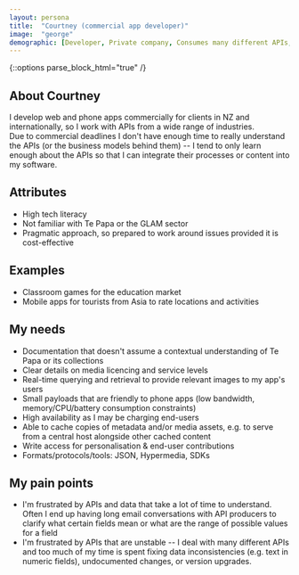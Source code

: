 ```yaml
---
layout: persona
title:  "Courtney (commercial app developer)"
image:  "george"
demographic: [Developer, Private company, Consumes many different APIs, Real-time access]
---
```


{::options parse_block_html="true" /}
<div class="col">

## About Courtney

I develop web and phone apps commercially for clients in NZ and internationally, so I work with APIs from a wide range of industries.  
Due to commercial deadlines I don't have enough time to really understand the APIs (or the business models behind them) -- I tend to only learn enough about the APIs so that I can integrate their processes or content into my software.

## Attributes

* High tech literacy
* Not familiar with Te Papa or the GLAM sector
* Pragmatic approach, so prepared to work around issues provided it is cost-effective

</div>
<div class="col">

## Examples

* Classroom games for the education market
* Mobile apps for tourists from Asia to rate locations and activities

</div>
<div class="col">

## My needs

* Documentation that doesn't assume a contextual understanding of Te Papa or its collections
* Clear details on media licencing and service levels
* Real-time querying and retrieval to provide relevant images to my app's users
* Small payloads that are friendly to phone apps (low bandwidth, memory/CPU/battery consumption constraints)
* High availability as I may be charging end-users
* Able to cache copies of metadata and/or media assets, e.g. to serve from a central host alongside other cached content 
* Write access for personalisation & end-user contributions
* Formats/protocols/tools: JSON, Hypermedia, SDKs

## My pain points

* I'm frustrated by APIs and data that take a lot of time to understand.  Often I end up having long email conversations with API producers to clarify what certain fields mean or what are the range of possible values for a field
* I'm frustrated by APIs that are unstable -- I deal with many different APIs and too much of my time is spent fixing data inconsistencies (e.g. text in numeric fields), undocumented changes, or version upgrades.

</div>
